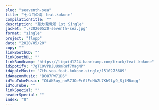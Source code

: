 ```yaml
---
slug: "seaventh-sea"
title: "七つ目の海 feat.kokone"
compilationTitle: ""
description: "華力発電所 1st Single"
jacket: "./20200520-seventh-sea.jpg"
format: "single"
project: "flopp"
date: "2020/05/20"
copy: ""
linkBoothCD: ""
linkBoothDL: ""
linkBandcamp: "https://liquid1224.bandcamp.com/track/feat-kokone"
idSpotify: "7gTC0VPDJUU9mRWf7MagNP"
idAppleMusic: "7th-sea-feat-kokone-single/1510273689"
idAmazonMusic: "B087PW71D6"
idYouTubeMusic: "OLAK5uy_nnS7JOePrGlFdHAZL7Kh9ly9_SjlM6xqg"
idYouTube: ""
linkSpecial: ""
headerSpecial: ""
index: "0"
---
```

